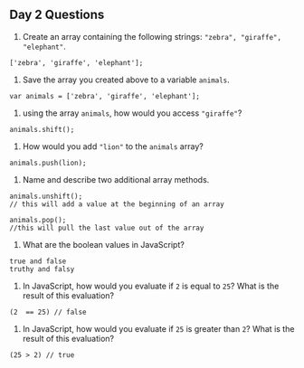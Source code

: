 ## Day 2 Questions

1. Create an array containing the following strings: `"zebra", "giraffe", "elephant"`.

```
['zebra', 'giraffe', 'elephant'];
```

1. Save the array you created above to a variable `animals`.

```
var animals = ['zebra', 'giraffe', 'elephant'];
```

1. using the array `animals`, how would you access `"giraffe"`?

```
animals.shift();
```

1. How would you add `"lion"` to the `animals` array?

```
animals.push(lion);
```

1. Name and describe two additional array methods.

```
animals.unshift();
// this will add a value at the beginning of an array

animals.pop();
//this will pull the last value out of the array
```

1. What are the boolean values in JavaScript?

```
true and false
truthy and falsy
```

1. In JavaScript, how would you evaluate if `2` is equal to `25`? What is the result of this evaluation?

```
(2  == 25) // false
```

1. In JavaScript, how would you evaluate if `25` is greater than `2`? What is the result of this evaluation?

```
(25 > 2) // true
```
